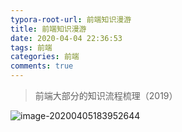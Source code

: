```yaml
---
typora-root-url: 前端知识漫游
title: 前端知识漫游
date: 2020-04-04 22:36:53
tags: 前端
categories: 前端
comments: true
---
```


> 前端大部分的知识流程梳理（2019）

<!-- more -->



![image-20200405183952644](/images/image-20200405183952644.png)

